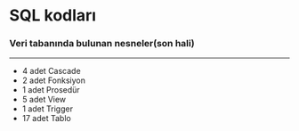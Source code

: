 # SQL kodları

### Veri tabanında bulunan nesneler(son hali)
---
* 4 adet Cascade
* 2 adet Fonksiyon
* 1 adet Prosedür
* 5 adet View
* 1 adet Trigger
* 17 adet Tablo
